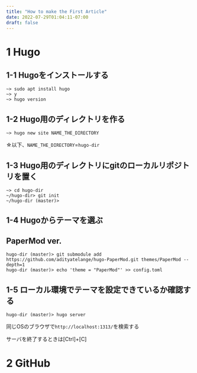 ```yaml
---
title: "How to make the First Article"
date: 2022-07-29T01:04:11-07:00
draft: false
---
```


# 1 Hugo

## 1-1 Hugoをインストールする

```
~> sudo apt install hugo
~> y
~> hugo version
```

## 1-2 Hugo用のディレクトリを作る

```
~> hugo new site NAME_THE_DIRECTORY
```
☆以下、`NAME_THE_DIRECTORY`=`hugo-dir`

## 1-3 Hugo用のディレクトリにgitのローカルリポジトリを置く

```
~> cd hugo-dir
~/hugo-dir> git init
~/hugo-dir (master)> 
```

## 1-4 Hugoからテーマを選ぶ
## PaperMod ver.

```
hugo-dir (master)> git submodule add https://github.com/adityatelange/hugo-PaperMod.git themes/PaperMod --depth=1
hugo-dir (master)> echo 'theme = "PaperMod"' >> config.toml
```

## 1-5 ローカル環境でテーマを設定できているか確認する

```
hugo-dir (master)> hugo server
```
同じOSのブラウザで`http://localhost:1313/`を検索する

サーバを終了するときは[Ctrl]+[C]

# 2 GitHub

